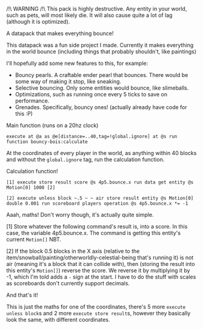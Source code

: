 /!\\ WARNING /!\\
This pack is highly destructive. Any entity in your world, such as pets, will most likely die. It will also cause quite a lot of lag (although it is optimized).

A datapack that makes everything bounce!

This datapack was a fun side project I made. Currently it makes everything in the world bounce (including things that probably shouldn't, like paintings)

I'll hopefully add some new features to this, for example:
  * Bouncy pearls. A craftable ender pearl that bounces. There would be some way of making it stop, like sneaking.
  * Selective bouncing. Only some entities would bounce, like slimeballs.
  * Optimizations, such as running once every 5 ticks to save on performance.
  * Grenades. Specifically, bouncy ones! (actually already have code for this :P)
   
Main function (runs on a 20hz clock)

    execute at @a as @e[distance=..40,tag=!global.ignore] at @s run function bouncy-bois:calculate
    
At the coordinates of every player in the world, as anything within 40 blocks and without the `global.ignore` tag, run the calculation function.

Calculation function!

    [1] execute store result score @s 4p5.bounce.x run data get entity @s Motion[0] 1000 [2]

    [2] execute unless block ~.5 ~ ~ air store result entity @s Motion[0] double 0.001 run scoreboard players operation @s 4p5.bounce.x *= -1

Aaah, maths! Don't worry though, it's actually quite simple.

[1] Store whatever the following command's result is, into a score. In this case, the variable 4p5.bounce.x. The command is getting this entity's current `Motion[]` NBT.

[2] If the block 0.5 blocks in the X axis (relative to the item/snowball/painting/otherworldly-celestial-being that's running it) is not air (meaning it's a block that it can collide with), then (storing the result into this entity's `Motion[]`) reverse the score. We reverse it by multiplying it by -1, which I'm told adds a `-` sign at the start. I have to do the stuff with scales as scoreboards don't currently support decimals.

And that's it!

This is just the maths for one of the coordinates, there's 5 more `execute unless block`s and 2 more `execute store result`s, however they basically look the same, with different coordinates.
